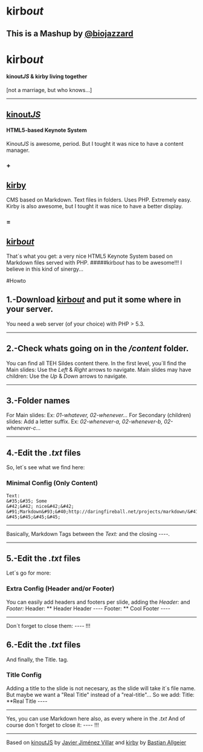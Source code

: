 # kirb*out* 
## This is a Mashup by [@biojazzard](https://twitter.com/biojazzard)

# kirb*out* 
#### kinout*JS* & kirby living together
[not a marriage, but who knows...]
* * *

## [kinout*JS*](https://github.com/soyjavi/Kinout)
#### HTML5-based Keynote System
Kinout*JS* is awesome, period.
But I tought it was nice to have a content manager.
### +
## [kirby](https://github.com/bastianallgeier/kirbycms)
CMS based on Markdown. Text files in folders. Uses PHP. Extremely easy.
Kirby is also awesome, but I tought it was nice to have a better display.
### =
## [kirb*out*](https://github.com/biojazzard/kirbout)
That´s what you get: a very nice HTML5 Keynote System based on Markdown files served with PHP.
#####kirb*out* has to be awesome!!!
I believe in this kind of sinergy...

#Howto

## 1.-Download [kirb*out*](https://github.com/biojazzard/KirbOut) and put it some where in your server.
You need a web server (of your choice) with PHP > 5.3.
* * *
## 2.-Check whats going on in the */content* folder.
You can find all TEH Sildes content there.
In the first level, you´ll find the Main slides: Use the *Left* & *Right* arrows to navigate.
Main slides may have children: Use the *Up* & *Down* arrows to navigate.
* * *
## 3.-Folder names
For Main slides:
Ex: *01-whatever, 02-whenever...*
For Secondary (children) slides: Add a letter suffix.
Ex: *02-whenever-a, 02-whenever-b, 02-whenever-c...*
* * *
## 4.-Edit the *.txt* files
So, let´s see what we find here:

### Minimal Config (Only Content)
    Text:
    &#35;&#35; Some
    &#42;&#42; nice&#42;&#42; &#91;Markdown&#93;&#40;http://daringfireball.net/projects/markdown/&#41;
    &#45;&#45;&#45;&#45;
* * *
Basically, Markdown Tags between the *Text:* and the closing *&#45;&#45;&#45;&#45;*.
* * *
## 5.-Edit the *.txt* files
Let´s go for more:

### Extra Config (Header and/or Footer)
You can easily add headers and footers per slide, adding the *Header:* and *Footer:*
    Header:
    &#42;&#42; Header Header
    &#45;&#45;&#45;&#45;
    Footer:
    &#42;&#42; Cool Footer
    &#45;&#45;&#45;&#45;
* * *
Don´t forget to close them: *&#45;&#45;&#45;&#45;* !!!
## 6.-Edit the *.txt* files
And finally, the Title. tag.
### Title Config
Adding a title to the slide is not necesary, as the slide will take it´s file name.
But maybe we want a "Real Title" instead of a "real-title"... So we add:
    Title: &#42;&#42;Real Title
    &#45;&#45;&#45;&#45;
* * *
Yes, you can use Markdown here also, as every where in the *.txt*
And of course don´t forget to close it: *&#45;&#45;&#45;&#45;* !!!
* * *

Based on [kinoutJS](https://github.com/soyjavi/Kinout) by [Javier Jiménez Villar](https://github.com/soyjavi) and [kirby](https://github.com/bastianallgeier/kirbycms) by [Bastian Allgeier](https://github.com/bastianallgeier)